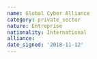 ```yaml
---
name: Global Cyber Alliance
category: private_sector
nature: Entreprise
nationality: International
alliance: 
date_signed: '2018-11-12'
---
```

    